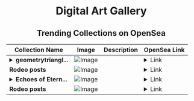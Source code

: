 <div align="center">

# Digital Art Gallery

## Trending Collections on OpenSea

| Collection Name                       | Image                                                                                     | Description                       | OpenSea Link                                                                                          |
|---------------------------------------|-------------------------------------------------------------------------------------------|-----------------------------------|--------------------------------------------------------------------------------------------------------|
| **<details><summary>geometrytriangl...</summary>geometrytriangle</details>** | ![Image](https://raw.seadn.io/files/ddd1b054fb365ec30b4fce0a849a05a4.svg?w=200&auto=format) |  | <details><summary>Link</summary>[geometrytriangle](https://opensea.io/collection/geometrytriangle)</details> |
| **Rodeo posts** | ![Image](https://i.seadn.io/s/raw/files/5ab58dbbd68e7b170a59d77508bbbbd2.png?w=500&auto=format?w=200&auto=format) |  | <details><summary>Link</summary>[Rodeo posts](https://opensea.io/collection/rodeo-posts-7760)</details> |
| **<details><summary>Echoes of Etern...</summary>Echoes of Eternium Relics</details>** | ![Image](https://i.seadn.io/s/raw/files/c6b317f126ac3f51f733ab7e0dee7030.png?w=500&auto=format?w=200&auto=format) |  | <details><summary>Link</summary>[Echoes of Eternium Relics](https://opensea.io/collection/echoes-of-eternium-relics)</details> |
| **Rodeo posts** | ![Image](https://i.seadn.io/s/raw/files/3adcd9ecbbe5f1a114e2ddc5662fca23.jpg?w=500&auto=format?w=200&auto=format) |  | <details><summary>Link</summary>[Rodeo posts](https://opensea.io/collection/rodeo-posts-7759)</details> |

</div>